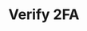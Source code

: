 ---
title: 'Verify 2FA'
shortname: 'Verify'
CTA: 'How to find us'
draft: false
featured: true
weight: 3
---